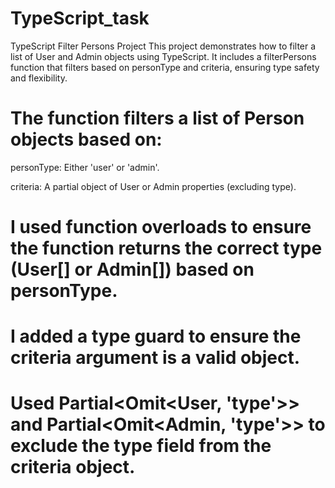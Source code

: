 # TypeScript_task

TypeScript Filter Persons Project
This project demonstrates how to filter a list of User and Admin objects using TypeScript. It includes a filterPersons function that filters based on personType and criteria, ensuring type safety and flexibility.


# The function filters a list of Person objects based on:

personType: Either 'user' or 'admin'.

criteria: A partial object of User or Admin properties (excluding type).

# I used function overloads to ensure the function returns the correct type (User[] or Admin[]) based on personType.

# I added a type guard to ensure the criteria argument is a valid object.

# Used Partial<Omit<User, 'type'>> and Partial<Omit<Admin, 'type'>> to exclude the type field from the criteria object.
